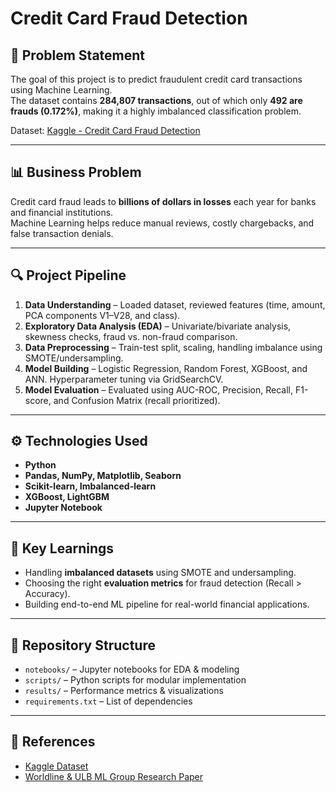 # Credit Card Fraud Detection

## 📌 Problem Statement
The goal of this project is to predict fraudulent credit card transactions using Machine Learning.  
The dataset contains **284,807 transactions**, out of which only **492 are frauds (0.172%)**, making it a highly imbalanced classification problem.

Dataset: [Kaggle - Credit Card Fraud Detection](https://www.kaggle.com/mlg-ulb/creditcardfraud)

---

## 📊 Business Problem
Credit card fraud leads to **billions of dollars in losses** each year for banks and financial institutions.  
Machine Learning helps reduce manual reviews, costly chargebacks, and false transaction denials.  

---

## 🔍 Project Pipeline
1. **Data Understanding** – Loaded dataset, reviewed features (time, amount, PCA components V1–V28, and class).  
2. **Exploratory Data Analysis (EDA)** – Univariate/bivariate analysis, skewness checks, fraud vs. non-fraud comparison.  
3. **Data Preprocessing** – Train-test split, scaling, handling imbalance using SMOTE/undersampling.  
4. **Model Building** – Logistic Regression, Random Forest, XGBoost, and ANN. Hyperparameter tuning via GridSearchCV.  
5. **Model Evaluation** – Evaluated using AUC-ROC, Precision, Recall, F1-score, and Confusion Matrix (recall prioritized).  

---

## ⚙️ Technologies Used
- **Python**
- **Pandas, NumPy, Matplotlib, Seaborn**
- **Scikit-learn, Imbalanced-learn**
- **XGBoost, LightGBM**
- **Jupyter Notebook**

---

## 🚀 Key Learnings
- Handling **imbalanced datasets** using SMOTE and undersampling.  
- Choosing the right **evaluation metrics** for fraud detection (Recall > Accuracy).  
- Building end-to-end ML pipeline for real-world financial applications.  

---

## 📂 Repository Structure
- `notebooks/` – Jupyter notebooks for EDA & modeling  
- `scripts/` – Python scripts for modular implementation  
- `results/` – Performance metrics & visualizations  
- `requirements.txt` – List of dependencies  

---

## 🔗 References
- [Kaggle Dataset](https://www.kaggle.com/mlg-ulb/creditcardfraud)  
- [Worldline & ULB ML Group Research Paper](https://arxiv.org/abs/1908.01802)  

